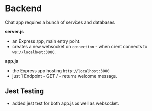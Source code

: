 # Backend

Chat app requires a bunch of services and databases. 

**server.js**
- an Express app, main entry point.
- creates a new websocket on `connection` - when client connects to `ws://localhost:3000`.


**app.js**
- the Express app hosting `http://localhost:3000`
- just 1 Endpoint - GET / - returns welcome message.

## Jest Testing
- added jest test for both app.js as well as websocket.